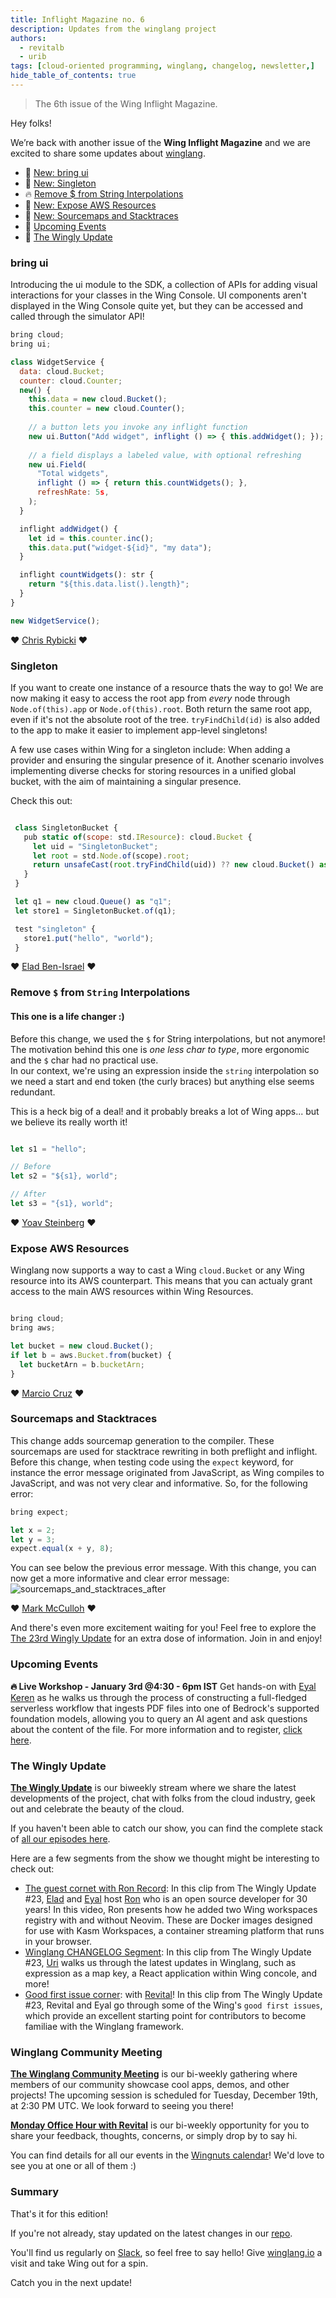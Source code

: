 ```yaml
---
title: Inflight Magazine no. 6
description: Updates from the winglang project
authors: 
  - revitalb
  - urib
tags: [cloud-oriented programming, winglang, changelog, newsletter,]
hide_table_of_contents: true
---
```

> The 6th issue of the Wing Inflight Magazine.
> <!--truncate-->

Hey folks!

We’re back with another issue of the **Wing Inflight Magazine** and we are excited to share some updates about [winglang](https://winglang.io).

- 🚀 [New: bring ui](#bring-ui)
- 🚀 [New: Singleton](#singleton)
- 🔥 [Remove $ from String Interpolations](#remove--from-string-interpolations)
- 🚀 [New: Expose AWS Resources](#expose-aws-resources)
- 🚀 [New: Sourcemaps and Stacktraces](#sourcemaps-and-stacktraces)
- 📅 [Upcoming Events](#upcoming-events)
- 🎥 [The Wingly Update](#the-wingly-update)

### bring ui

Introducing the ui module to the SDK, a collection of APIs for adding visual interactions for your classes in the Wing Console. UI components aren't displayed in the Wing Console quite yet, but they can be accessed and called through the simulator API!

```js
bring cloud;
bring ui;

class WidgetService {
  data: cloud.Bucket;
  counter: cloud.Counter;
  new() {
    this.data = new cloud.Bucket();
    this.counter = new cloud.Counter();
    
    // a button lets you invoke any inflight function
    new ui.Button("Add widget", inflight () => { this.addWidget(); });
    
    // a field displays a labeled value, with optional refreshing
    new ui.Field(
      "Total widgets",
      inflight () => { return this.countWidgets(); },
      refreshRate: 5s,
    );
  }

  inflight addWidget() {
    let id = this.counter.inc();
    this.data.put("widget-${id}", "my data");
  }

  inflight countWidgets(): str {
    return "${this.data.list().length}";
  }
}

new WidgetService();
```

❤️ [Chris Rybicki](https://github.com/Chriscbr) ❤️

### Singleton

If you want to create one instance of a resource thats the way to go!
We are now making it easy to access the root app from *every* node through `Node.of(this).app` or `Node.of(this).root`. Both return the same root app, even if it's not the absolute root of the tree. `tryFindChild(id)` is also added to the app to make it easier to implement app-level singletons!

A few use cases within Wing for a singleton include: When adding a provider and ensuring the singular presence of it. Another scenario involves implementing diverse checks for storing resources in a unified global bucket, with the aim of maintaining a singular presence.

Check this out:

```js

 class SingletonBucket {
   pub static of(scope: std.IResource): cloud.Bucket {
     let uid = "SingletonBucket";
     let root = std.Node.of(scope).root;
     return unsafeCast(root.tryFindChild(uid)) ?? new cloud.Bucket() as uid in root;
   }
 }

 let q1 = new cloud.Queue() as "q1";
 let store1 = SingletonBucket.of(q1);

 test "singleton" {
   store1.put("hello", "world");
 }
```

❤️ [Elad Ben-Israel](https://github.com/eladb) ❤️


### Remove `$` from `String` Interpolations

#### This one is a life changer :)
Before this change, we used the `$` for String interpolations, but not anymore! 
The motivation behind this one is *one less char to type*, more ergonomic and the `$` char had no practical use.  
In our context, we're using an expression inside the `string` interpolation so we need a start and end token (the curly braces) but anything else seems redundant.

This is a heck big of a deal! and it probably breaks a lot of Wing apps... but we believe its really worth it!

```js

let s1 = "hello";

// Before
let s2 = "${s1}, world";

// After
let s3 = "{s1}, world";

```

❤️ [Yoav Steinberg](https://github.com/yoav-steinberg) ❤️


### Expose AWS Resources

Winglang now supports a way to cast a Wing `cloud.Bucket` or any Wing resource into its AWS counterpart. This means that you can actualy grant access to the main AWS resources within Wing Resources.

```js

bring cloud;
bring aws;

let bucket = new cloud.Bucket();
if let b = aws.Bucket.from(bucket) {
  let bucketArn = b.bucketArn;
}

```

❤️ [Marcio Cruz](https://github.com/marciocadev) ❤️


### Sourcemaps and Stacktraces

This change adds sourcemap generation to the compiler. These sourcemaps are used for stacktrace rewriting in both preflight and inflight. 
Before this change, when testing code using the `expect` keyword, for instance the error message originated from JavaScript, as Wing compiles to JavaScript, and was not very clear and informative.
So, for the following error:

```js
bring expect;

let x = 2;
let y = 3;
expect.equal(x + y, 8);
```

You can see below the previous error message. With this change, you can now get a more informative and clear error message:
![sourcemaps_and_stacktraces_after](./assets/2023-11-27-magazine-006/wing_sourcemaps_stacktraces_after.png)

❤️ [Mark McCulloh](https://github.com/MarkMcCulloh) ❤️

And there's even more excitement waiting for you! Feel free to explore the [The 23rd Wingly Update](https://youtube.com/live/WlfOJM845rM) for an extra dose of information. Join in and enjoy!

### Upcoming Events

**🔥 Live Workshop - January 3rd @4:30 - 6pm IST**
Get hands-on with [Eyal Keren](https://github.com/ekeren) as he walks us through the process of constructing a full-fledged serverless workflow that ingests PDF files into one of Bedrock's supported foundation models, allowing you to query an AI agent and ask questions about the content of the file.
For more information and to register, [click here](https://www.eventbrite.com/e/amazon-bedrock-winglang-tickets-769562721817?aff=oddtdtcreator).

### The Wingly Update

**[The Wingly Update](https://www.twitch.tv/winglangio)** is our biweekly stream where we share the latest developments of the project, chat with folks from the cloud industry, geek out and celebrate the beauty of the cloud.

If you haven't been able to catch our show, you can find the complete stack of [all our episodes here](https://youtube.com/playlist?list=PL-P8v-FRassZBWsNoSafL_ReO0JO0xJVm&si=trffVrtGGMUZ-SKb). 

Here are a few segments from the show we thought might be interesting to check out:

- [The guest cornet with Ron Record](https://www.youtube.com/watch?v=i2ge8MNulqI): In this clip from The Wingly Update #23, [Elad](https://github.com/eladb) and [Eyal](https://github.com/ekeren) host [Ron](https://twitter.com/ronrecord) who is an open source developer for 30 years! In this video, Ron presents how he added two Wing workspaces registry with and without Neovim. These are Docker images designed for use with Kasm Workspaces, a container streaming platform that runs in your browser. 
- [Winglang CHANGELOG Segment](https://www.youtube.com/watch?v=XA1jtNaJBrc): In this clip from The Wingly Update #23, [Uri](https://github.com/staycoolcall911) walks us through the latest updates in Winglang, such as expression as a map key, a React application within Wing concole, and more!
- [Good first issue corner](https://www.youtube.com/watch?v=pS5BK18_7ys&t=1s): with [Revital](https://github.com/revitalbarletz)! In this clip from The Wingly Update #23, Revital and Eyal go through some of the Wing's `good first issues`, which provide an excellent starting point for contributors to become familiae with the Winglang framework.

### Winglang Community Meeting

**[The Winglang Community Meeting](https://meet.google.com/kcz-djtv-gvb?authuser=0&hs=122)** is our bi-weekly gathering where members of our community showcase cool apps, demos, and other projects! The upcoming session is scheduled for Tuesday, December 19th, at 2:30 PM UTC. We look forward to seeing you there!

**[Monday Office Hour with Revital](https://meet.google.com/spv-poiz-hpv)** is our bi-weekly opportunity for you to share your feedback, thoughts, concerns, or simply drop by to say hi.

You can find details for all our events in the [Wingnuts calendar](https://calendar.google.com/calendar/u/0?cid=Y18wZTljMGRkZjRiM2IyNzdmMmFlZTMzZjI2NDljYzNlMDAzMGE2OTI1NmRiNjQyNTk0YTc3YmFkZDhjNjc4YzQ4QGdyb3VwLmNhbGVuZGFyLmdvb2dsZS5jb20)!
We'd love to see you at one or all of them :)

### Summary

That's it for this edition!

If you're not already, stay updated on the latest changes in our [repo](https://github.com/winglang/wing).

You'll find us regularly on [Slack](join.slack.com/t/winglang/shared_invite/zt-23emj8uue-ZF4ijRNtdDOLO5F7iIz~NA), so feel free to say hello! Give [winglang.io](https://winglang.io) a visit and take Wing out for a spin.

Catch you in the next update! 
